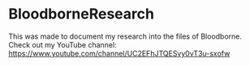 # BloodborneResearch
This was made to document my research into the files of Bloodborne.
Check out my YouTube channel: https://www.youtube.com/channel/UC2EFhJTQESvy0vT3u-sxofw
